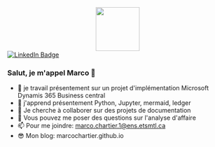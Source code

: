 <div id="header" align="center">
  <img src="https://media.giphy.com/media/M9gbBd9nbDrOTu1Mqx/giphy.gif" width="100"/>
</div>
<div id="badges">
  <a href="[your-linkedin-URL](https://www.linkedin.com/in/marco-chartier-b3ba8011a/)">
    <img src="https://img.shields.io/badge/LinkedIn-blue?style=for-the-badge&logo=linkedin&logoColor=white" alt="LinkedIn Badge"/>
  </a>
</div>

### Salut, je m'appel Marco 👋

- 🔭 je travail présentement sur un projet d'implémentation Microsoft Dynamis 365 Business central
- 🌱 j'apprend présentement Python, Jupyter, mermaid, ledger
- 👯 Je cherche à collaborer sur des projets de documentation
- 💬 Vous pouvez me poser des questions sur l'analyse d'affaire
- 📫 Pour me joindre: marco.chartier.1@ens.etsmtl.ca
- 😎 Mon blog: marcochartier.github.io
